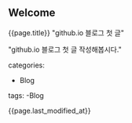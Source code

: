 ## Welcome
{{page.title}} "github.io 블로그 첫 글" 

"github.io 블로그 첫 글 작성해봅시다."

categories: 
- Blog 

tags:
-Blog 

{{page.last_modified_at}}




